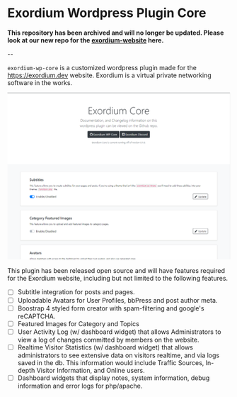 # Exordium Wordpress Plugin Core

**This repository has been archived and will no longer be updated. Please look at our new repo for the [exordium-website](https://github.com/exordium-dev/exordium-website) here.**

--

`exordium-wp-core` is a customized wordpress plugin made for the https://exordium.dev website. Exordium is a virtual private networking software in the works.

![Exordium WP Core](screenshot.png)

This plugin has been released open source and will have features required for the Exordium website, including but not limited to the following features.

- [ ] Subtitle integration for posts and pages.
- [ ] Uploadable Avatars for User Profiles, bbPress and post author meta.
- [ ] Boostrap 4 styled form creator with spam-filtering and google's reCAPTCHA.
- [ ] Featured Images for Category and Topics
- [ ] User Activity Log (w/ dashboard widget) that allows Administrators to view a log of changes committed by members on the website.
- [ ] Realtime Visitor Statistics (w/ dashboard widget) that allows administrators to see extensive data on visitors realtime, and via logs saved in the db. This information would include Traffic Sources, In-depth Visitor Information, and Online users.
- [ ] Dashboard widgets that display notes, system information, debug information and error logs for php/apache.
